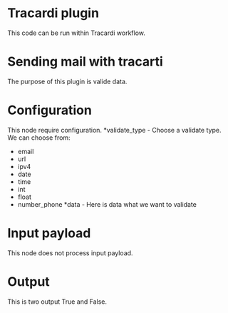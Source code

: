 # Tracardi plugin

This code can be run within Tracardi workflow.

# Sending mail with tracarti

The purpose of this plugin is valide data.


# Configuration

This node require configuration.
*validate_type - Choose a validate type. We can choose from:
- email
- url
- ipv4
- date
- time
- int
- float
- number_phone
*data - Here is data what we want to validate

# Input payload
This node does not process input payload.

# Output

This is two output True and False.
